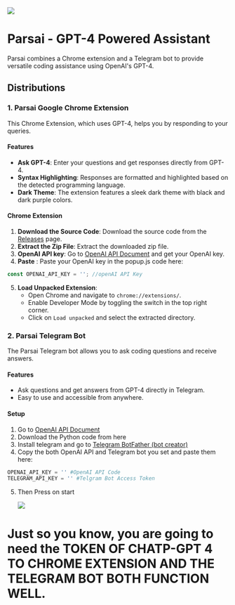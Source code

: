 
<img src='https://github.com/parsabe/Parsai/blob/main/main.jpg'>

# Parsai - GPT-4 Powered Assistant

Parsai combines a Chrome extension and a Telegram bot to provide versatile coding assistance using OpenAI's GPT-4.

## Distributions

### 1. Parsai Google Chrome Extension
This Chrome Extension, which uses GPT-4,  helps you by responding to your queries.

#### Features
- **Ask GPT-4**: Enter your questions and get responses directly from GPT-4.
- **Syntax Highlighting**: Responses are formatted and highlighted based on the detected programming language.
- **Dark Theme**: The extension features a sleek dark theme with black and dark purple colors.

#### Chrome Extension
1. **Download the Source Code**: Download the source code from the [Releases](https://github.com/your-username/parsai/releases) page.
2. **Extract the Zip File**: Extract the downloaded zip file.
3. **OpenAI API key**: Go to <a href='https://platform.openai.com/settings/organization/api-keys'>OpenAI API Document</a> and get your OpenAI key.
4. **Paste** : Paste your OpenAI key in the popup.js code here:
```js
const OPENAI_API_KEY = ''; //openAI API Key
```

5. **Load Unpacked Extension**:
   - Open Chrome and navigate to `chrome://extensions/`.
   - Enable Developer Mode by toggling the switch in the top right corner.
   - Click on `Load unpacked` and select the extracted directory.



### 2. Parsai Telegram Bot
The Parsai Telegram bot allows you to ask coding questions and receive answers.

#### Features

- Ask questions and get answers from GPT-4 directly in Telegram.
- Easy to use and accessible from anywhere.

#### Setup
1. Go to <a href='https://platform.openai.com/settings/organization/api-keys'>OpenAI API Document</a>
2. Download the Python code from here
3. Install telegram and go to <a href='https://t.me/BotFather'>Telegram BotFather (bot creator)</a>
4. Copy the both OpenAI API and Telegram bot you set and paste them here:
```py
OPENAI_API_KEY = '' #OpenAI API Code
TELEGRAM_API_KEY = '' #Telgram Bot Access Token
```
5. Then Press on start

   <img src='https://github.com/parsabe/Parsai/blob/main/telegram.jpg'>
   <br/>

# Just so you know, you are going to need the TOKEN OF CHATP-GPT 4 TO CHROME EXTENSION AND THE TELEGRAM BOT BOTH FUNCTION WELL.

